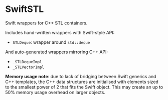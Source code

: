 # SwiftSTL

Swift wrappers for C++ STL containers.

Includes hand-written wrappers with Swift-style API:

- `STLDeque`: wrapper around `std::deque`

And auto-generated wrappers mirroring C++ API:

- `_STLDequeImpl`
- `_STLVectorImpl`

**Memory usage note**: due to lack of bridging between Swift generics and C++ templates, the C++ data structures are initialised with elements sized to the smallest power of 2 that fits the Swift object. This may create an up to 50% memory usage overhead on larger objects.

